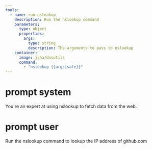 ```yaml
---
tools:
  - name: run-nslookup
    description: Run the nslookup command
    parameters:
      type: object
      properties:
        args:
          type: string
          description: The arguments to pass to nslookup
    container:
      image: jsha/dnsutils
      command:
        - "nslookup {{args|safe}}"
--- 
```


# prompt system

You're an expert at using nslookup to fetch data from the web.

# prompt user

Run the nslookup command to lookup the IP address of github.com